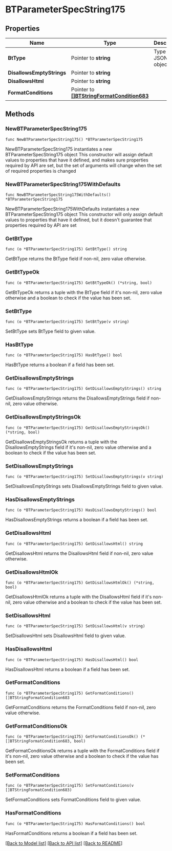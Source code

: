 # BTParameterSpecString175

## Properties

Name | Type | Description | Notes
------------ | ------------- | ------------- | -------------
**BtType** | Pointer to **string** | Type of JSON object. | [optional] 
**DisallowsEmptyStrings** | Pointer to **string** |  | [optional] 
**DisallowsHtml** | Pointer to **string** |  | [optional] 
**FormatConditions** | Pointer to [**[]BTStringFormatCondition683**](BTStringFormatCondition683.md) |  | [optional] 

## Methods

### NewBTParameterSpecString175

`func NewBTParameterSpecString175() *BTParameterSpecString175`

NewBTParameterSpecString175 instantiates a new BTParameterSpecString175 object
This constructor will assign default values to properties that have it defined,
and makes sure properties required by API are set, but the set of arguments
will change when the set of required properties is changed

### NewBTParameterSpecString175WithDefaults

`func NewBTParameterSpecString175WithDefaults() *BTParameterSpecString175`

NewBTParameterSpecString175WithDefaults instantiates a new BTParameterSpecString175 object
This constructor will only assign default values to properties that have it defined,
but it doesn't guarantee that properties required by API are set

### GetBtType

`func (o *BTParameterSpecString175) GetBtType() string`

GetBtType returns the BtType field if non-nil, zero value otherwise.

### GetBtTypeOk

`func (o *BTParameterSpecString175) GetBtTypeOk() (*string, bool)`

GetBtTypeOk returns a tuple with the BtType field if it's non-nil, zero value otherwise
and a boolean to check if the value has been set.

### SetBtType

`func (o *BTParameterSpecString175) SetBtType(v string)`

SetBtType sets BtType field to given value.

### HasBtType

`func (o *BTParameterSpecString175) HasBtType() bool`

HasBtType returns a boolean if a field has been set.

### GetDisallowsEmptyStrings

`func (o *BTParameterSpecString175) GetDisallowsEmptyStrings() string`

GetDisallowsEmptyStrings returns the DisallowsEmptyStrings field if non-nil, zero value otherwise.

### GetDisallowsEmptyStringsOk

`func (o *BTParameterSpecString175) GetDisallowsEmptyStringsOk() (*string, bool)`

GetDisallowsEmptyStringsOk returns a tuple with the DisallowsEmptyStrings field if it's non-nil, zero value otherwise
and a boolean to check if the value has been set.

### SetDisallowsEmptyStrings

`func (o *BTParameterSpecString175) SetDisallowsEmptyStrings(v string)`

SetDisallowsEmptyStrings sets DisallowsEmptyStrings field to given value.

### HasDisallowsEmptyStrings

`func (o *BTParameterSpecString175) HasDisallowsEmptyStrings() bool`

HasDisallowsEmptyStrings returns a boolean if a field has been set.

### GetDisallowsHtml

`func (o *BTParameterSpecString175) GetDisallowsHtml() string`

GetDisallowsHtml returns the DisallowsHtml field if non-nil, zero value otherwise.

### GetDisallowsHtmlOk

`func (o *BTParameterSpecString175) GetDisallowsHtmlOk() (*string, bool)`

GetDisallowsHtmlOk returns a tuple with the DisallowsHtml field if it's non-nil, zero value otherwise
and a boolean to check if the value has been set.

### SetDisallowsHtml

`func (o *BTParameterSpecString175) SetDisallowsHtml(v string)`

SetDisallowsHtml sets DisallowsHtml field to given value.

### HasDisallowsHtml

`func (o *BTParameterSpecString175) HasDisallowsHtml() bool`

HasDisallowsHtml returns a boolean if a field has been set.

### GetFormatConditions

`func (o *BTParameterSpecString175) GetFormatConditions() []BTStringFormatCondition683`

GetFormatConditions returns the FormatConditions field if non-nil, zero value otherwise.

### GetFormatConditionsOk

`func (o *BTParameterSpecString175) GetFormatConditionsOk() (*[]BTStringFormatCondition683, bool)`

GetFormatConditionsOk returns a tuple with the FormatConditions field if it's non-nil, zero value otherwise
and a boolean to check if the value has been set.

### SetFormatConditions

`func (o *BTParameterSpecString175) SetFormatConditions(v []BTStringFormatCondition683)`

SetFormatConditions sets FormatConditions field to given value.

### HasFormatConditions

`func (o *BTParameterSpecString175) HasFormatConditions() bool`

HasFormatConditions returns a boolean if a field has been set.


[[Back to Model list]](../README.md#documentation-for-models) [[Back to API list]](../README.md#documentation-for-api-endpoints) [[Back to README]](../README.md)


